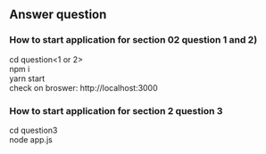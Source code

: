 ## Answer question
### How to start application for section 02 question 1 and 2)
cd question<1 or 2>  
npm i  
yarn start  
check on broswer: http://localhost:3000  

### How to start application for section 2 question 3
cd question3  
node app.js <Fund Name>  
